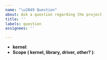 ```yaml
---
name: "\u2049 Question"
about: Ask a question regarding the project
title: ''
labels: question
assignees: ''

---
```


<!-- Please remove this line and fill the template -->
* **kernel**:
* **Scope ( kernel, library, driver, other? )**:

<!-- Please write your question here and remove this line -->
